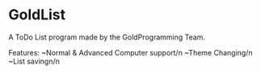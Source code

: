 GoldList
===========

A ToDo List program made by the GoldProgramming Team.

Features:
~Normal & Advanced Computer support/n
~Theme Changing/n
~List savingn/n
